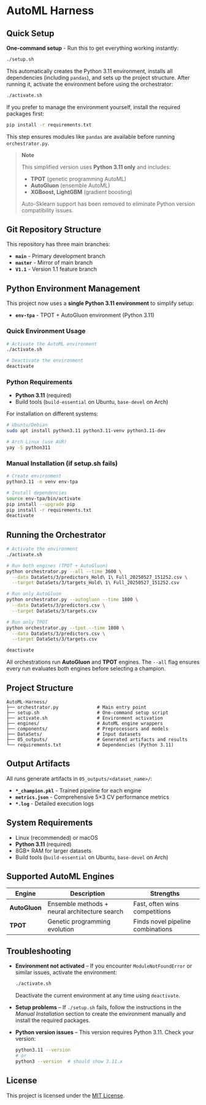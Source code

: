 # AutoML Harness

## Quick Setup

**One-command setup** - Run this to get everything working instantly:

```bash
./setup.sh
```

This automatically creates the Python 3.11 environment, installs all dependencies (including `pandas`), and sets up the project structure. After running it, activate the environment before using the orchestrator:

```bash
./activate.sh
```

If you prefer to manage the environment yourself, install the required packages first:

```bash
pip install -r requirements.txt
```
This step ensures modules like `pandas` are available before running `orchestrator.py`.

> **Note**
> 
> This simplified version uses **Python 3.11 only** and includes:
> - **TPOT** (genetic programming AutoML)
> - **AutoGluon** (ensemble AutoML)
> - **XGBoost, LightGBM** (gradient boosting)
> 
> Auto-Sklearn support has been removed to eliminate Python version compatibility issues.

## Git Repository Structure

This repository has three main branches:
- **`main`** - Primary development branch
- **`master`** - Mirror of main branch  
- **`V1.1`** - Version 1.1 feature branch

## Python Environment Management

This project now uses a **single Python 3.11 environment** to simplify setup:

- **`env-tpa`** - TPOT + AutoGluon environment (Python 3.11)

### Quick Environment Usage

```bash
# Activate the AutoML environment
./activate.sh

# Deactivate the environment
deactivate
```

### Python Requirements

- **Python 3.11** (required)
- Build tools (`build-essential` on Ubuntu, `base-devel` on Arch)

For installation on different systems:
```bash
# Ubuntu/Debian  
sudo apt install python3.11 python3.11-venv python3.11-dev

# Arch Linux (use AUR)
yay -S python311
```

### Manual Installation (if setup.sh fails)

```bash
# Create environment
python3.11 -m venv env-tpa

# Install dependencies
source env-tpa/bin/activate
pip install --upgrade pip
pip install -r requirements.txt
deactivate
```

## Running the Orchestrator

```bash
# Activate the environment
./activate.sh

# Run both engines (TPOT + AutoGluon)
python orchestrator.py --all --time 3600 \
  --data DataSets/3/predictors_Hold\ 1\ Full_20250527_151252.csv \
  --target DataSets/3/targets_Hold\ 1\ Full_20250527_151252.csv

# Run only AutoGluon
python orchestrator.py --autogluon --time 1800 \
  --data DataSets/3/predictors.csv \
  --target DataSets/3/targets.csv

# Run only TPOT
python orchestrator.py --tpot --time 1800 \
  --data DataSets/3/predictors.csv \
  --target DataSets/3/targets.csv

deactivate
```

All orchestrations run **AutoGluon** and **TPOT** engines. The `--all` flag ensures every run evaluates both engines before selecting a champion.

## Project Structure

```
AutoML-Harness/
├── orchestrator.py              # Main entry point
├── setup.sh                     # One-command setup script
├── activate.sh                  # Environment activation
├── engines/                     # AutoML engine wrappers
├── components/                  # Preprocessors and models
├── DataSets/                    # Input datasets
├── 05_outputs/                  # Generated artifacts and results
└── requirements.txt             # Dependencies (Python 3.11)
```

## Output Artifacts

All runs generate artifacts in `05_outputs/<dataset_name>/`:
- **`*_champion.pkl`** - Trained pipeline for each engine
- **`metrics.json`** - Comprehensive 5×3 CV performance metrics  
- **`*.log`** - Detailed execution logs

## System Requirements

- Linux (recommended) or macOS
- **Python 3.11** (required)
- 8GB+ RAM for larger datasets
- Build tools (`build-essential` on Ubuntu, `base-devel` on Arch) 

## Supported AutoML Engines

| Engine | Description | Strengths |
|--------|-------------|-----------|
| **AutoGluon** | Ensemble methods + neural architecture search | Fast, often wins competitions |
| **TPOT** | Genetic programming evolution | Finds novel pipeline combinations |

## Troubleshooting

- **Environment not activated** – If you encounter `ModuleNotFoundError` or similar issues,
  activate the environment:

  ```bash
  ./activate.sh
  ```

  Deactivate the current environment at any time using `deactivate`.

- **Setup problems** – If `./setup.sh` fails, follow the instructions in the
  *Manual Installation* section to create the environment manually and
  install the required packages.

- **Python version issues** – This version requires Python 3.11. Check your version:
  ```bash
  python3.11 --version
  # or
  python3 --version  # should show 3.11.x
  ```

## License

This project is licensed under the [MIT License](LICENSE).

